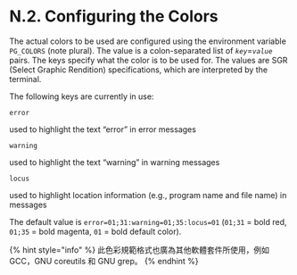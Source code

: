 # N.2. Configuring the Colors

The actual colors to be used are configured using the environment variable `PG_COLORS` (note plural). The value is a colon-separated list of _`key`_=_`value`_ pairs. The keys specify what the color is to be used for. The values are SGR (Select Graphic Rendition) specifications, which are interpreted by the terminal.

The following keys are currently in use:

`error`

used to highlight the text “error” in error messages

`warning`

used to highlight the text “warning” in warning messages

`locus`

used to highlight location information (e.g., program name and file name) in messages

The default value is `error=01;31:warning=01;35:locus=01` (`01;31` = bold red, `01;35` = bold magenta, `01` = bold default color).

{% hint style="info" %}
此色彩規範格式也廣為其他軟體套件所使用，例如 GCC，GNU coreutils 和 GNU grep。
{% endhint %}
